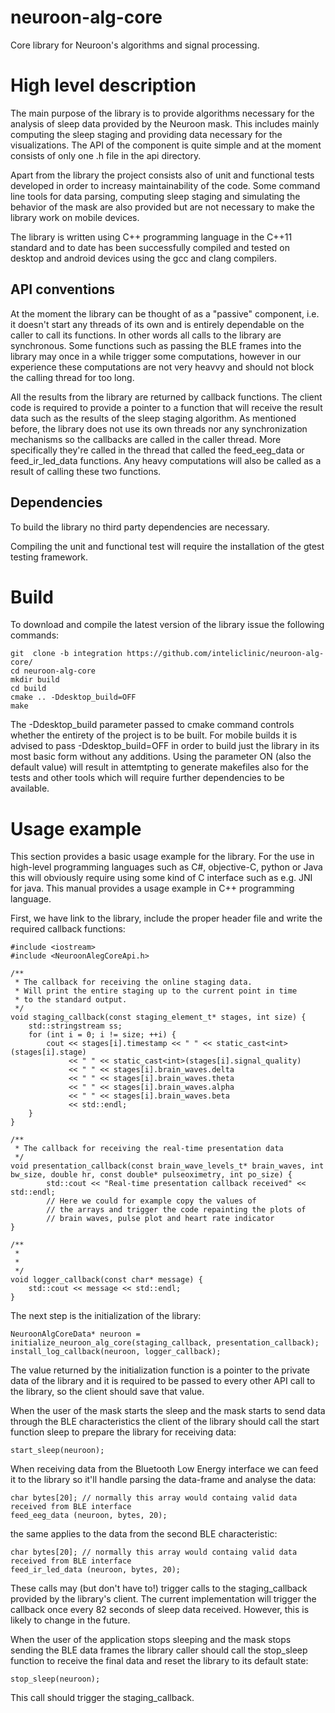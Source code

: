 # neuroon-alg-core

Core library for Neuroon's algorithms and signal processing.


High level description
======================

The main purpose of the library is to provide algorithms necessary for the analysis
of sleep data provided by the Neuroon mask. This includes mainly computing the sleep staging
and providing data necessary for the visualizations. The API of the component is quite simple and at the moment consists of only one .h file in the api directory.

Apart from the library the project consists also of unit and functional tests developed in order to increasy maintainability of the code. Some command line tools for data parsing, computing sleep staging and simulating the behavior of the mask are also provided but are not necessary to make the library work on mobile devices.

The library is written using C++ programming language in the C++11 standard and to date has been successfully compiled and tested on desktop and android devices using the gcc and clang compilers.

API conventions
----------

At the moment the library can be thought of as a "passive" component, i.e. it doesn't start any threads of its own and is entirely dependable on the caller to call its functions. In other words all calls to the library are synchronous. Some functions such as passing the BLE frames into the library may once in a while trigger some computations, however in our experience these computations are not very heavvy and should not block the calling thread for too long.

All the results from the library are returned by callback functions. The client code is required to provide a pointer to a function that will receive the result data such as the results of the sleep staging algorithm. As mentioned before, the library does not use its own threads nor any synchronization mechanisms so the callbacks are called in the caller thread. More specifically they're called in the thread that called the feed_eeg_data or feed_ir_led_data functions. Any heavy computations will also be called as a result of calling these two functions.

Dependencies
------------

To build the library no third party dependencies are necessary.

Compiling the unit and functional test will require the installation of the gtest testing framework.

Build
===========

To download and compile the latest version of the library issue the following commands:

~~~~~~~~~~~~~{.sh}
git  clone -b integration https://github.com/inteliclinic/neuroon-alg-core/
cd neuroon-alg-core
mkdir build
cd build
cmake .. -Ddesktop_build=OFF
make
~~~~~~~~~~~~~

The -Ddesktop_build parameter passed to cmake command controls whether the entirety of the project is to be built. For mobile builds it is advised to pass -Ddesktop_build=OFF in order to build just the library in its most basic form without any additions. Using the parameter ON (also the default value) will result in attemtpting to generate makefiles also for the tests and other tools which will require further dependencies to be available.


Usage example
=============

This section provides a basic usage example for the library. For the use in high-level programming languages such as C#, objective-C, python or Java this will obviously require using some kind of C interface such as e.g. JNI for java. This manual provides a usage example in C++ programming language.

First, we have link to the library, include the proper header file and write the required callback functions:

~~~~~~~~~~~~~{.cpp}
#include <iostream>
#include <NeuroonAlegCoreApi.h>

/** 
 * The callback for receiving the online staging data.
 * Will print the entire staging up to the current point in time
 * to the standard output.
 */
void staging_callback(const staging_element_t* stages, int size) {
	std::stringstream ss;
	for (int i = 0; i != size; ++i) {
		cout << stages[i].timestamp << " " << static_cast<int>(stages[i].stage)
		     << " " << static_cast<int>(stages[i].signal_quality)
		     << " " << stages[i].brain_waves.delta
		     << " " << stages[i].brain_waves.theta
		     << " " << stages[i].brain_waves.alpha
		     << " " << stages[i].brain_waves.beta
		     << std::endl;
	}
}

/**
 * The callback for receiving the real-time presentation data
 */
void presentation_callback(const brain_wave_levels_t* brain_waves, int bw_size, double hr, const double* pulseoximetry, int po_size) {
     	std::cout << "Real-time presentation callback received" << std::endl;
     	// Here we could for example copy the values of
        // the arrays and trigger the code repainting the plots of
        // brain waves, pulse plot and heart rate indicator
}

/**
 *
 *
 */
void logger_callback(const char* message) {
	std::cout << message << std::endl;
}

~~~~~~~~~~~~~


The next step is the initialization of the library:

~~~~~~~~~~~~{.cpp}
NeuroonAlgCoreData* neuroon = initialize_neuroon_alg_core(staging_callback, presentation_callback);
install_log_callback(neuroon, logger_callback);
~~~~~~~~~~~~

The value returned by the initialization function is a pointer to the private data of the library and it is required to be passed to every other API call to the library, so the client should save that value.

When the user of the mask starts the sleep and the mask starts to send data through the BLE characteristics the client of the library should call the start function sleep to prepare the library for receiving data:
~~~~~~~~~~~~{.cpp}
start_sleep(neuroon);
~~~~~~~~~~~~

When receiving data from the Bluetooth Low Energy interface we can feed it to the library so it'll handle parsing the data-frame and analyse the data:
~~~~~~~~~~~~{.cpp}
char bytes[20]; // normally this array would containg valid data received from BLE interface
feed_eeg_data (neuroon, bytes, 20);
~~~~~~~~~~~~

the same applies to the data from the second BLE characteristic:

~~~~~~~~~~~~{.cpp}
char bytes[20]; // normally this array would containg valid data received from BLE interface
feed_ir_led_data (neuroon, bytes, 20);
~~~~~~~~~~~~

These calls may (but don't have to!) trigger calls to the staging_callback provided by the library's client. The current implementation will trigger the callback once every 82 seconds of sleep data received. However, this is likely to change in the future.

When the user of the application stops sleeping and the mask stops sending the BLE data frames the library caller should call the stop_sleep function to receive the final data and reset the library to its default state:

~~~~~~~~~~~~{.cpp}
stop_sleep(neuroon);
~~~~~~~~~~~~

This call should trigger the staging_callback.



